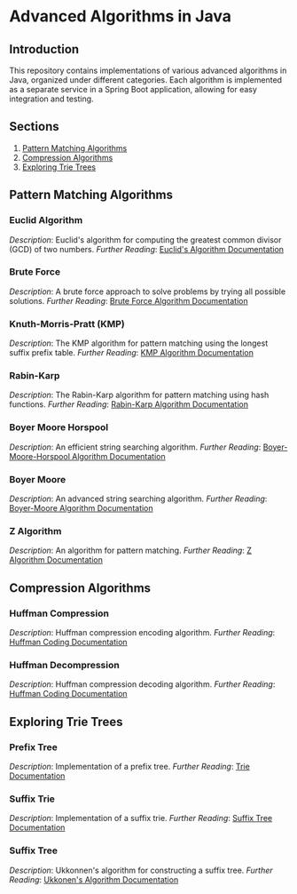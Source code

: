 # Advanced Algorithms in Java

## Introduction
This repository contains implementations of various advanced algorithms in Java, organized under different categories. Each algorithm is implemented as a separate service in a Spring Boot application, allowing for easy integration and testing.

## Sections
1. [Pattern Matching Algorithms](#pattern-matching-algorithms)
2. [Compression Algorithms](#compression-algorithms)
3. [Exploring Trie Trees](#exploring-trie-trees)

## Pattern Matching Algorithms
### Euclid Algorithm
*Description*: Euclid's algorithm for computing the greatest common divisor (GCD) of two numbers.
*Further Reading*: [Euclid's Algorithm Documentation](https://en.wikipedia.org/wiki/Euclidean_algorithm)

### Brute Force
*Description*: A brute force approach to solve problems by trying all possible solutions.
*Further Reading*: [Brute Force Algorithm Documentation](https://en.wikipedia.org/wiki/Brute-force_search)

### Knuth-Morris-Pratt (KMP)
*Description*: The KMP algorithm for pattern matching using the longest suffix prefix table.
*Further Reading*: [KMP Algorithm Documentation](https://en.wikipedia.org/wiki/Knuth-Morris-Pratt_algorithm)

### Rabin-Karp
*Description*: The Rabin-Karp algorithm for pattern matching using hash functions.
*Further Reading*: [Rabin-Karp Algorithm Documentation](https://en.wikipedia.org/wiki/Rabin-Karp_algorithm)

### Boyer Moore Horspool
*Description*: An efficient string searching algorithm.
*Further Reading*: [Boyer-Moore-Horspool Algorithm Documentation](https://en.wikipedia.org/wiki/Boyer%E2%80%93Moore_string-search_algorithm)

### Boyer Moore
*Description*: An advanced string searching algorithm.
*Further Reading*: [Boyer-Moore Algorithm Documentation](https://en.wikipedia.org/wiki/Boyer%E2%80%93Moore_string-search_algorithm)

### Z Algorithm
*Description*: An algorithm for pattern matching.
*Further Reading*: [Z Algorithm Documentation](https://www.tutorialspoint.com/data_structures_algorithms/z_algorithm.htm)

## Compression Algorithms
### Huffman Compression
*Description*: Huffman compression encoding algorithm.
*Further Reading*: [Huffman Coding Documentation](https://en.wikipedia.org/wiki/Huffman_coding)

### Huffman Decompression
*Description*: Huffman compression decoding algorithm.
*Further Reading*: [Huffman Coding Documentation](https://en.wikipedia.org/wiki/Huffman_coding)

## Exploring Trie Trees
### Prefix Tree
*Description*: Implementation of a prefix tree.
*Further Reading*: [Trie Documentation](https://en.wikipedia.org/wiki/Trie)

### Suffix Trie
*Description*: Implementation of a suffix trie.
*Further Reading*: [Suffix Tree Documentation](https://en.wikipedia.org/wiki/Suffix_tree)

### Suffix Tree
*Description*: Ukkonnen's algorithm for constructing a suffix tree.
*Further Reading*: [Ukkonen's Algorithm Documentation](https://en.wikipedia.org/wiki/Ukkonen%27s_algorithm)
